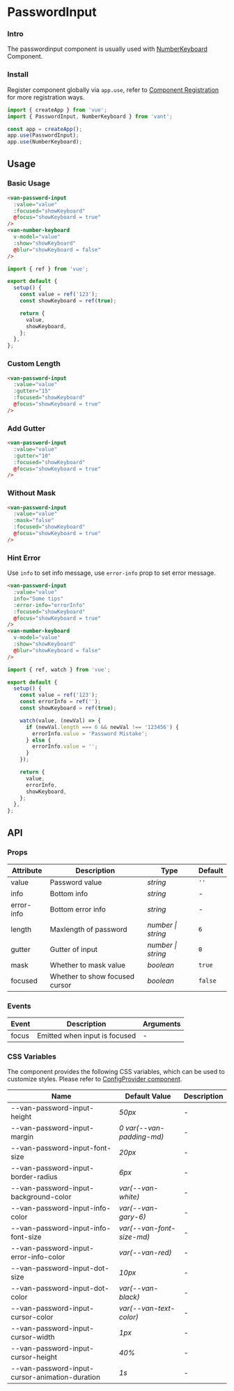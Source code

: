 # PasswordInput

### Intro

The passwordinput component is usually used with [NumberKeyboard](#/en-US/number-keyboard) Component.

### Install

Register component globally via `app.use`, refer to [Component Registration](#/en-US/advanced-usage#zu-jian-zhu-ce) for more registration ways.

```js
import { createApp } from 'vue';
import { PasswordInput, NumberKeyboard } from 'vant';

const app = createApp();
app.use(PasswordInput);
app.use(NumberKeyboard);
```

## Usage

### Basic Usage

```html
<van-password-input
  :value="value"
  :focused="showKeyboard"
  @focus="showKeyboard = true"
/>
<van-number-keyboard
  v-model="value"
  :show="showKeyboard"
  @blur="showKeyboard = false"
/>
```

```js
import { ref } from 'vue';

export default {
  setup() {
    const value = ref('123');
    const showKeyboard = ref(true);

    return {
      value,
      showKeyboard,
    };
  },
};
```

### Custom Length

```html
<van-password-input
  :value="value"
  :gutter="15"
  :focused="showKeyboard"
  @focus="showKeyboard = true"
/>
```

### Add Gutter

```html
<van-password-input
  :value="value"
  :gutter="10"
  :focused="showKeyboard"
  @focus="showKeyboard = true"
/>
```

### Without Mask

```html
<van-password-input
  :value="value"
  :mask="false"
  :focused="showKeyboard"
  @focus="showKeyboard = true"
/>
```

### Hint Error

Use `info` to set info message, use `error-info` prop to set error message.

```html
<van-password-input
  :value="value"
  info="Some tips"
  :error-info="errorInfo"
  :focused="showKeyboard"
  @focus="showKeyboard = true"
/>
<van-number-keyboard
  v-model="value"
  :show="showKeyboard"
  @blur="showKeyboard = false"
/>
```

```js
import { ref, watch } from 'vue';

export default {
  setup() {
    const value = ref('123');
    const errorInfo = ref('');
    const showKeyboard = ref(true);

    watch(value, (newVal) => {
      if (newVal.length === 6 && newVal !== '123456') {
        errorInfo.value = 'Password Mistake';
      } else {
        errorInfo.value = '';
      }
    });

    return {
      value,
      errorInfo,
      showKeyboard,
    };
  },
};
```

## API

### Props

| Attribute  | Description                    | Type               | Default |
| ---------- | ------------------------------ | ------------------ | ------- |
| value      | Password value                 | _string_           | `''`    |
| info       | Bottom info                    | _string_           | -       |
| error-info | Bottom error info              | _string_           | -       |
| length     | Maxlength of password          | _number \| string_ | `6`     |
| gutter     | Gutter of input                | _number \| string_ | `0`     |
| mask       | Whether to mask value          | _boolean_          | `true`  |
| focused    | Whether to show focused cursor | _boolean_          | `false` |

### Events

| Event | Description                   | Arguments |
| ----- | ----------------------------- | --------- |
| focus | Emitted when input is focused | -         |

### CSS Variables

The component provides the following CSS variables, which can be used to customize styles. Please refer to [ConfigProvider component](#/en-US/config-provider).

| Name | Default Value | Description |
| --- | --- | --- |
| --van-password-input-height | _50px_ | - |
| --van-password-input-margin | _0 var(--van-padding-md)_ | - |
| --van-password-input-font-size | _20px_ | - |
| --van-password-input-border-radius | _6px_ | - |
| --van-password-input-background-color | _var(--van-white)_ | - |
| --van-password-input-info-color | _var(--van-gary-6)_ | - |
| --van-password-input-info-font-size | _var(--van-font-size-md)_ | - |
| --van-password-input-error-info-color | _var(--van-red)_ | - |
| --van-password-input-dot-size | _10px_ | - |
| --van-password-input-dot-color | _var(--van-black)_ | - |
| --van-password-input-cursor-color | _var(--van-text-color)_ | - |
| --van-password-input-cursor-width | _1px_ | - |
| --van-password-input-cursor-height | _40%_ | - |
| --van-password-input-cursor-animation-duration | _1s_ | - |
